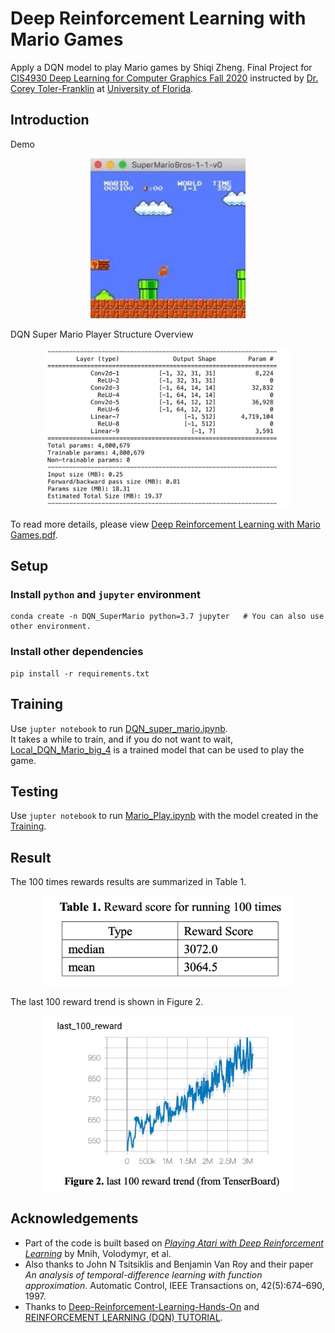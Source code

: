 # Deep Reinforcement Learning with Mario Games

Apply a DQN model to play Mario games by Shiqi Zheng. Final Project for [CIS4930 Deep Learning for Computer Graphics Fall 2020](https://coreytolerfranklin.com/course/cis6930-4930-deep-learning-for-computer-graphics-fall-2020/) instructed by [Dr. Corey Toler-Franklin](https://coreytolerfranklin.com) at [University of Florida](https://www.cise.ufl.edu).


## Introduction
Demo
<p align="center">
    <img src="Docs/img/DQN_super_mario_demo.gif" height="256" />
</p>

DQN Super Mario Player Structure Overview
<p align="center">
    <img src="Docs/img/DQN_structure.png" height="256" />
</p>

To read more details, please view [Deep Reinforcement Learning with Mario Games.pdf](Docs/Deep%20Reinforcement%20Learning%20with%20Mario%20Games.pdf).


## Setup
### Install `python` and `jupyter` environment
```
conda create -n DQN_SuperMario python=3.7 jupyter   # You can also use other environment.
```

### Install other dependencies
```
pip install -r requirements.txt
```


## Training
Use `jupter notebook` to run [DQN_super_mario.ipynb](DQN_super_mario.ipynb).  
It takes a while to train, and if you do not want to wait, [Local_DQN_Mario_big_4](Local_DQN_Mario_big_4) is a trained model that can be used to play the game.


## Testing
Use `jupter notebook` to run [Mario_Play.ipynb](Mario_Play.ipynb) with the model created in the [Training](#training).


## Result
The 100 times rewards results are summarized in Table 1.
<p align="center">
    <img src="Docs/img/result_total_score.png" width="400" />
</p>

The last 100 reward trend is shown in Figure 2.
<p align="center">
    <img src="Docs/img/result_last_100_trend.png" width="400" />
</p>


## Acknowledgements
- Part of the code is built based on *[Playing Atari with Deep Reinforcement Learning](https://www.cs.toronto.edu/~vmnih/docs/dqn.pdf)* by Mnih, Volodymyr, et al.
- Also thanks to John N Tsitsiklis and Benjamin Van Roy and their paper *An analysis of temporal-difference learning with function approximation*. Automatic Control, IEEE Transactions on, 42(5):674–690, 1997.
- Thanks to [Deep-Reinforcement-Learning-Hands-On](https://github.com/PacktPublishing/Deep-Reinforcement-Learning-Hands-On/blob/master/Chapter06/lib/wrappers.py) and [REINFORCEMENT LEARNING (DQN) TUTORIAL](https://pytorch.org/tutorials/intermediate/reinforcement_q_learning.html).